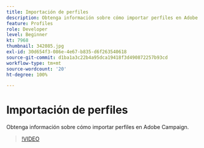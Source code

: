 ```yaml
---
title: Importación de perfiles
description: Obtenga información sobre cómo importar perfiles en Adobe Campaign.
feature: Profiles
role: Developer
level: Beginner
kt: 7968
thumbnail: 342085.jpg
exl-id: 30d654f3-086e-4e67-b835-d6f263540618
source-git-commit: d1ba1a3c22b4a95dca19418f3d490872257b93cd
workflow-type: tm+mt
source-wordcount: '20'
ht-degree: 100%

---
```


# Importación de perfiles

Obtenga información sobre cómo importar perfiles en Adobe Campaign.

>[!VIDEO](https://video.tv.adobe.com/v/342085?quality=12&learn=on)
